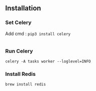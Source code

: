 ## Installation

### Set Celery

Add cmd : `pip3 install celery`

```

```

### Run Celery

`celery -A tasks worker --loglevel=INFO`

### Install Redis

`brew install redis`
